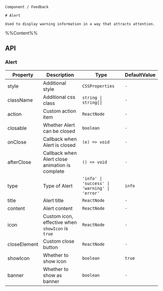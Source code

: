 `````
Component / Feedback

# Alert

Used to display warning information in a way that attracts attention.
`````

%%Content%%

## API

### Alert

|Property|Description|Type|DefaultValue|
|---|---|---|---|
|style|Additional style|`CSSProperties`|`-`|
|className|Additional css class|`string \| string[]`|`-`|
|action|Custom action item|`ReactNode`|`-`|
|closable|Whether Alert can be closed|`boolean`|`-`|
|onClose|Callback when Alert is closed|`(e) => void`|`-`|
|afterClose|Callback when Alert close animation is complete|`() => void`|`-`|
|type|Type of Alert|`'info' \| 'success' \| 'warning' \| 'error'`|`info`|
|title|Alert title|`ReactNode`|`-`|
|content|Alert content|`ReactNode`|`-`|
|icon|Custom icon, effective when `showIcon` is `true`|`ReactNode`|`-`|
|closeElement|Custom close button|`ReactNode`|`-`|
|showIcon|Whether to show icon|`boolean`|`true`|
|banner|Whether to show as banner|`boolean`|`-`|
